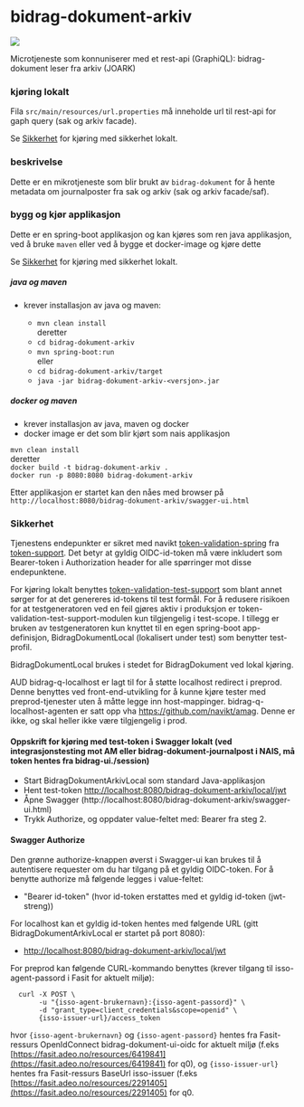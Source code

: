 # bidrag-dokument-arkiv
![](https://github.com/navikt/bidrag-dokument-arkiv/workflows/continious%20integration/badge.svg)

Microtjeneste som konnuniserer med et rest-api (GraphiQL): bidrag-dokument leser fra arkiv (JOARK)

### kjøring lokalt
Fila `src/main/resources/url.properties` må inneholde url til rest-api for gaph query (sak og arkiv facade).

Se [Sikkerhet](#Sikkerhet) for kjøring med sikkerhet lokalt.

### beskrivelse

Dette er en mikrotjeneste som blir brukt av `bidrag-dokument` for å hente metadata om
journalposter fra sak og arkiv (sak og arkiv facade/saf).

### bygg og kjør applikasjon

Dette er en spring-boot applikasjon og kan kjøres som ren java applikasjon, ved å
bruke `maven` eller ved å bygge et docker-image og kjøre dette 

Se [Sikkerhet](#Sikkerhet) for kjøring med sikkerhet lokalt.

##### java og maven
* krever installasjon av java og maven:

  * `mvn clean install`<br>
    deretter
  * `cd bidrag-dokument-arkiv`
  * `mvn spring-boot:run`<br>
     eller
  * `cd bidrag-dokument-arkiv/target`<br>
  * `java -jar bidrag-dokument-arkiv-<versjon>.jar`

##### docker og maven
* krever installasjon av java, maven og docker
* docker image er det som blir kjørt som nais applikasjon

`mvn clean install`<br>
deretter<br>
`docker build -t bidrag-dokument-arkiv .`<br>
`docker run -p 8080:8080 bidrag-dokument-arkiv`

Etter applikasjon er startet kan den nåes med browser på
`http://localhost:8080/bidrag-dokument-arkiv/swagger-ui.html`

### Sikkerhet
Tjenestens endepunkter er sikret med navikt
[token-validation-spring](https://github.com/navikt/token-support/tree/master/token-validation-spring)
fra [token-support](https://github.com/navikt/token-support). Det betyr at gyldig
OIDC-id-token må være inkludert som Bearer-token i Authorization header for alle
spørringer mot disse endepunktene. 

For kjøring lokalt benyttes
[token-validation-test-support](https://github.com/navikt/token-support/tree/master/token-validation-test-support)
som blant annet sørger for at det genereres id-tokens til test formål. For å redusere
risikoen for at testgeneratoren ved en feil gjøres aktiv i produksjon er
token-validation-test-support-modulen kun tilgjengelig i test-scope. I tillegg er bruken av
testgeneratoren kun knyttet til en egen spring-boot app-definisjon,
BidragDokumentLocal (lokalisert under test) som benytter test-profil.

BidragDokumentLocal brukes i stedet for BidragDokument ved lokal kjøring.

AUD bidrag-q-localhost er lagt til for å støtte localhost redirect i preprod. Denne benyttes ved front-end-utvikling for å kunne kjøre tester med 
preprod-tjenester uten å måtte legge inn host-mappinger. bidrag-q-localhost-agenten er satt opp vha https://github.com/navikt/amag. Denne er ikke, 
og skal heller ikke være tilgjengelig i prod.

#### Oppskrift for kjøring med test-token i Swagger lokalt (ved integrasjonstesting mot AM eller bidrag-dokument-journalpost i NAIS, må token hentes fra bidrag-ui.<domene-navn>/session)
 - Start BidragDokumentArkivLocal som standard Java-applikasjon
 - Hent test-token [http://localhost:8080/bidrag-dokument-arkiv/local/jwt](http://localhost:8080/bidrag-dokument-arkiv/local/jwt)
 - Åpne Swagger (http://localhost:8080/bidrag-dokument-arkiv/swagger-ui.html)
 - Trykk Authorize, og oppdater value-feltet med: Bearer <testtoken-streng> fra steg 2.
  
#### Swagger Authorize 
Den grønne authorize-knappen øverst i Swagger-ui kan brukes til å autentisere requester om du har tilgang på et gyldig OIDC-token. For å benytte authorize må følgende legges i value-feltet:
   - "Bearer id-token" (hvor id-token erstattes med et gyldig id-token (jwt-streng))
 
For localhost kan et gyldig id-token hentes med følgende URL (gitt BidragDokumentArkivLocal er startet på port 8080):
   - [http://localhost:8080/bidrag-dokument-arkiv/local/jwt](http://localhost:8080/bidrag-dokument-arkiv/local/jwt)<br>
   
For preprod kan følgende CURL-kommando benyttes (krever tilgang til isso-agent-passord i Fasit for aktuelt miljø): 
 
```
  curl -X POST \
	   -u "{isso-agent-brukernavn}:{isso-agent-passord}" \
	   -d "grant_type=client_credentials&scope=openid" \
	   {isso-issuer-url}/access_token
```
  
hvor `{isso-agent-brukernavn}` og `{isso-agent-passord}` hentes fra Fasit-ressurs OpenIdConnect bidrag-dokument-ui-oidc for aktuelt miljø (f.eks [https://fasit.adeo.no/resources/6419841](https://fasit.adeo.no/resources/6419841) for q0),
og `{isso-issuer-url}` hentes fra Fasit-ressurs BaseUrl isso-issuer (f.eks [https://fasit.adeo.no/resources/2291405](https://fasit.adeo.no/resources/2291405) for q0.

